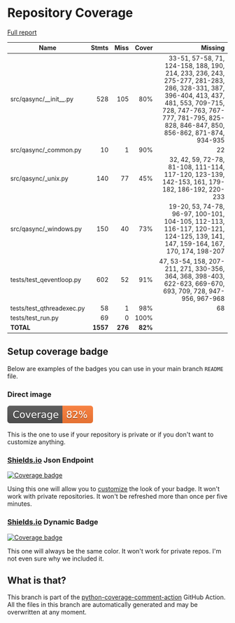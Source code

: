 # Repository Coverage

[Full report](https://htmlpreview.github.io/?https://github.com/CabbageDevelopment/qasync/blob/python-coverage-comment-action-data/htmlcov/index.html)

| Name                       |    Stmts |     Miss |   Cover |   Missing |
|--------------------------- | -------: | -------: | ------: | --------: |
| src/qasync/\_\_init\_\_.py |      528 |      105 |     80% |33-51, 57-58, 71, 124-158, 188, 190, 214, 233, 236, 243, 275-277, 281-283, 286, 328-331, 387, 396-404, 413, 437, 481, 553, 709-715, 728, 747-763, 767-777, 781-795, 825-828, 846-847, 850, 856-862, 871-874, 934-935 |
| src/qasync/\_common.py     |       10 |        1 |     90% |        22 |
| src/qasync/\_unix.py       |      140 |       77 |     45% |32, 42, 59, 72-78, 81-108, 111-114, 117-120, 123-139, 142-153, 161, 179-182, 186-192, 220-233 |
| src/qasync/\_windows.py    |      150 |       40 |     73% |19-20, 53, 74-78, 96-97, 100-101, 104-105, 112-113, 116-117, 120-121, 124-125, 139, 141, 147, 159-164, 167, 170, 174, 198-207 |
| tests/test\_qeventloop.py  |      602 |       52 |     91% |47, 53-54, 158, 207-211, 271, 330-356, 364, 368, 398-403, 622-623, 669-670, 693, 709, 728, 947-956, 967-968 |
| tests/test\_qthreadexec.py |       58 |        1 |     98% |        68 |
| tests/test\_run.py         |       69 |        0 |    100% |           |
|                  **TOTAL** | **1557** |  **276** | **82%** |           |


## Setup coverage badge

Below are examples of the badges you can use in your main branch `README` file.

### Direct image

[![Coverage badge](https://raw.githubusercontent.com/CabbageDevelopment/qasync/python-coverage-comment-action-data/badge.svg)](https://htmlpreview.github.io/?https://github.com/CabbageDevelopment/qasync/blob/python-coverage-comment-action-data/htmlcov/index.html)

This is the one to use if your repository is private or if you don't want to customize anything.

### [Shields.io](https://shields.io) Json Endpoint

[![Coverage badge](https://img.shields.io/endpoint?url=https://raw.githubusercontent.com/CabbageDevelopment/qasync/python-coverage-comment-action-data/endpoint.json)](https://htmlpreview.github.io/?https://github.com/CabbageDevelopment/qasync/blob/python-coverage-comment-action-data/htmlcov/index.html)

Using this one will allow you to [customize](https://shields.io/endpoint) the look of your badge.
It won't work with private repositories. It won't be refreshed more than once per five minutes.

### [Shields.io](https://shields.io) Dynamic Badge

[![Coverage badge](https://img.shields.io/badge/dynamic/json?color=brightgreen&label=coverage&query=%24.message&url=https%3A%2F%2Fraw.githubusercontent.com%2FCabbageDevelopment%2Fqasync%2Fpython-coverage-comment-action-data%2Fendpoint.json)](https://htmlpreview.github.io/?https://github.com/CabbageDevelopment/qasync/blob/python-coverage-comment-action-data/htmlcov/index.html)

This one will always be the same color. It won't work for private repos. I'm not even sure why we included it.

## What is that?

This branch is part of the
[python-coverage-comment-action](https://github.com/marketplace/actions/python-coverage-comment)
GitHub Action. All the files in this branch are automatically generated and may be
overwritten at any moment.